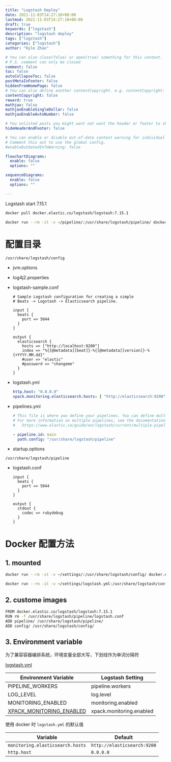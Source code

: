 ```yaml
---
title: "Logstash Deploy"
date: 2021-11-03T14:27:10+08:00
lastmod: 2021-11-03T14:27:10+08:00
draft: true
keywords: ["logstash"]
description: "logstash deploy"
tags: ["logstash"]
categories: ["logstash"]
author: "Kyle Zhao"

# You can also close(false) or open(true) something for this content.
# P.S. comment can only be closed
comment: false
toc: false
autoCollapseToc: false
postMetaInFooter: false
hiddenFromHomePage: false
# You can also define another contentCopyright. e.g. contentCopyright: "This is another copyright."
contentCopyright: false
reward: true
mathjax: false
mathjaxEnableSingleDollar: false
mathjaxEnableAutoNumber: false

# You unlisted posts you might want not want the header or footer to show
hideHeaderAndFooter: false

# You can enable or disable out-of-date content warning for individual post.
# Comment this out to use the global config.
#enableOutdatedInfoWarning: false

flowchartDiagrams:
  enable: false
  options: ""

sequenceDiagrams: 
  enable: false
  options: ""

---
```


Logstash start 7.15.1

<!--more-->

```sh
docker pull docker.elastic.co/logstash/logstash:7.15.1

docker run --rm -it -v ~/pipeline/:/usr/share/logstash/pipeline/ docker.elastic.co/logstash/logstash:7.15.1
```

# 配置目录

`/usr/share/logstash/config`

- jvm.options

- log4j2.properties

- logstash-sample.conf

  ```
  # Sample Logstash configuration for creating a simple
  # Beats -> Logstash -> Elasticsearch pipeline.
  
  input {
    beats {
      port => 5044
    }
  }
  
  output {
    elasticsearch {
      hosts => ["http://localhost:9200"]
      index => "%{[@metadata][beat]}-%{[@metadata][version]}-%{+YYYY.MM.dd}"
      #user => "elastic"
      #password => "changeme"
    }
  }
  ```

- logstash.yml

  ```yaml
  http.host: "0.0.0.0"
  xpack.monitoring.elasticsearch.hosts: [ "http://elasticsearch:9200" ]
  ```

- pipelines.yml

  ```yaml
  # This file is where you define your pipelines. You can define multiple.
  # For more information on multiple pipelines, see the documentation:
  #   https://www.elastic.co/guide/en/logstash/current/multiple-pipelines.html
  
  - pipeline.id: main
    path.config: "/usr/share/logstash/pipeline"
  ```

- startup.options

`/usr/share/logstash/pipeline`

- logstash.conf

  ```
  input {
    beats {
      port => 5044
    }
  }
  
  output {
    stdout {
      codec => rubydebug
    }
  }
  ```

  

# Docker 配置方法

## 1. mounted

```sh
docker run --rm -it -v ~/settings/:/usr/share/logstash/config/ docker.elastic.co/logstash/logstash:7.15.1

docker run --rm -it -v ~/settings/logstash.yml:/usr/share/logstash/config/logstash.yml docker.elastic.co/logstash/logstash:7.15.1
```

## 2. custome images

```sh
FROM docker.elastic.co/logstash/logstash:7.15.1
RUN rm -f /usr/share/logstash/pipeline/logstash.conf
ADD pipeline/ /usr/share/logstash/pipeline/
ADD config/ /usr/share/logstash/config/
```

## 3. Environment variable

为了兼容容器编排系统，环境变量全部大写，下划线作为单词分隔符

[logstash.yml](https://www.elastic.co/guide/en/logstash/current/logstash-settings-file.html)

| **Environment Variable**                                     | **Logstash Setting**     |
| ------------------------------------------------------------ | ------------------------ |
| PIPELINE_WORKERS                                             | pipeline.workers         |
| LOG_LEVEL                                                    | log.level                |
| MONITORING_ENABLED                                           | monitoring.enabled       |
| [XPACK_MONITORING_ENABLED](https://www.elastic.co/guide/en/logstash/7.15/monitoring-internal-collection-legacy.html) | xpack.monitoring.enabled |

使用 docker 时 `logstash.yml` 的默认值

| Variable                         | Default                     |
| -------------------------------- | --------------------------- |
| `monitoring.elasticsearch.hosts` | `http://elasticsearch:9200` |
| `http.host`                      | `0.0.0.0`                   |